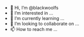 - 👋 Hi, I’m @blackwoolfs
- 👀 I’m interested in ...
- 🌱 I’m currently learning ...
- 💞️ I’m looking to collaborate on ...
- 📫 How to reach me ...

<!---
blackwoolfs/blackwoolfs is a ✨ special ✨ repository because its `README.md` (this file) appears on your GitHub profile.
You can click the Preview link to take a look at your changes.
--->

